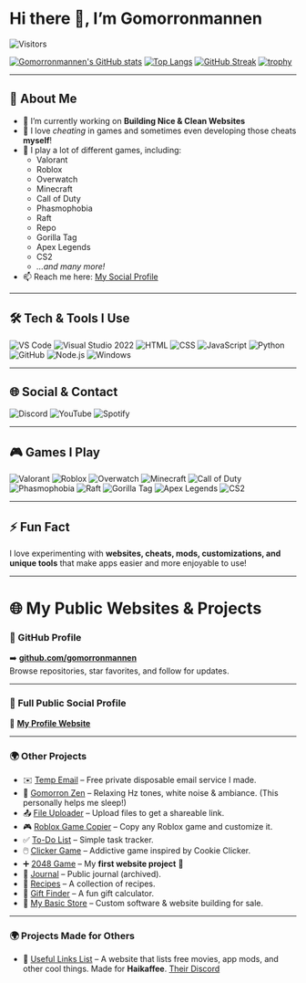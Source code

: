 # Hi there 👋, I’m Gomorronmannen

![Visitors](https://komarev.com/ghpvc/?username=Gomorronmannen&color=blueviolet)

<!-- GitHub Stats -->
[![Gomorronmannen's GitHub stats](https://github-readme-stats.vercel.app/api?username=Gomorronmannen&show_icons=true&count_private=true&theme=radical)](https://github.com/Gomorronmannen)
[![Top Langs](https://github-readme-stats.vercel.app/api/top-langs/?username=Gomorronmannen&layout=compact&theme=radical)](https://github.com/Gomorronmannen)
[![GitHub Streak](https://github-readme-streak-stats.herokuapp.com/?user=Gomorronmannen&theme=radical)](https://git.io/streak-stats)
[![trophy](https://github-profile-trophy.vercel.app/?username=Gomorronmannen&theme=radical&no-frame=true&margin-w=5)](https://github.com/Gomorronmannen)

---

## 🚀 About Me
- 🔭 I’m currently working on **Building Nice & Clean Websites**
- 🥂 I love *cheating* in games and sometimes even developing those cheats **myself**!
- 💫 I play a lot of different games, including:
  - Valorant  
  - Roblox  
  - Overwatch  
  - Minecraft  
  - Call of Duty  
  - Phasmophobia  
  - Raft  
  - Repo  
  - Gorilla Tag  
  - Apex Legends  
  - CS2  
  - *...and many more!*  
- 📫 Reach me here: [My Social Profile](https://gomorronmannen.github.io/my-profile/)

---

## 🛠️ Tech & Tools I Use
![VS Code](https://img.shields.io/badge/VS%20Code-0078d7?style=for-the-badge&logo=visual-studio-code&logoColor=white)
![Visual Studio 2022](https://img.shields.io/badge/Visual%20Studio%202022-5C2D91?style=for-the-badge&logo=visual-studio&logoColor=white)
![HTML](https://img.shields.io/badge/HTML-e34f26?style=for-the-badge&logo=html5&logoColor=white)
![CSS](https://img.shields.io/badge/CSS-1572B6?style=for-the-badge&logo=css3&logoColor=white)
![JavaScript](https://img.shields.io/badge/JavaScript-f7df1e?style=for-the-badge&logo=javascript&logoColor=black)
![Python](https://img.shields.io/badge/Python-3776AB?style=for-the-badge&logo=python&logoColor=white)
![GitHub](https://img.shields.io/badge/GitHub-181717?style=for-the-badge&logo=github&logoColor=white)
![Node.js](https://img.shields.io/badge/Node.js-339933?style=for-the-badge&logo=nodedotjs&logoColor=white)
![Windows](https://img.shields.io/badge/Windows-0078D6?style=for-the-badge&logo=windows&logoColor=white)

---

## 🌐 Social & Contact
![Discord](https://img.shields.io/badge/Discord-5865F2?style=for-the-badge&logo=discord&logoColor=white)
![YouTube](https://img.shields.io/badge/YouTube-ff0000?style=for-the-badge&logo=youtube&logoColor=white)
![Spotify](https://img.shields.io/badge/Spotify-1DB954?style=for-the-badge&logo=spotify&logoColor=white)

---

## 🎮 Games I Play
![Valorant](https://img.shields.io/badge/Valorant-fa4454?style=for-the-badge&logo=valorant&logoColor=white)
![Roblox](https://img.shields.io/badge/Roblox-000000?style=for-the-badge&logo=roblox&logoColor=white)
![Overwatch](https://img.shields.io/badge/Overwatch-f99e1a?style=for-the-badge&logo=overwatch&logoColor=white)
![Minecraft](https://img.shields.io/badge/Minecraft-62b47a?style=for-the-badge&logo=minecraft&logoColor=white)
![Call of Duty](https://img.shields.io/badge/Call_of_Duty-000000?style=for-the-badge&logo=callofduty&logoColor=white)
![Phasmophobia](https://img.shields.io/badge/Phasmophobia-0d0d0d?style=for-the-badge&logo=ghostery&logoColor=white)
![Raft](https://img.shields.io/badge/Raft-008080?style=for-the-badge&logo=opensea&logoColor=white)
![Gorilla Tag](https://img.shields.io/badge/Gorilla_Tag-ff69b4?style=for-the-badge&logo=monkeytie&logoColor=white)
![Apex Legends](https://img.shields.io/badge/Apex_Legends-d32f2f?style=for-the-badge&logo=apexlegends&logoColor=white)
![CS2](https://img.shields.io/badge/CS2-1b1b1b?style=for-the-badge&logo=counterstrike&logoColor=white)

---

## ⚡ Fun Fact
I love experimenting with **websites, cheats, mods, customizations, and unique tools** that make apps easier and more enjoyable to use!

---

# 🌐 My Public Websites & Projects

### 🔶 GitHub Profile
➡️ **[github.com/gomorronmannen](https://github.com/gomorronmannen)**  
Browse repositories, star favorites, and follow for updates.

---

### 📂 Full Public Social Profile  
🔗 **[My Profile Website](https://gomorronmannen.github.io/my-profile/)**

---

### 🌍 Other Projects
- ✉️ [Temp Email](https://gomorronmannen.github.io/temp-email/) – Free private disposable email service I made.
- 🌿 [Gomorron Zen](https://gomorronmannen.github.io/Gomorron-Zen/) – Relaxing Hz tones, white noise & ambiance. (This personally helps me sleep!)
- 📤 [File Uploader](https://gomorronmannen.github.io/fileuploader/) – Upload files to get a shareable link.
- 🎮 [Roblox Game Copier](https://gomorronmannen.github.io/roblox-game-copier/) – Copy any Roblox game and customize it.  
- ✅ [To-Do List](https://gomorronmannen.github.io/to-do-list/) – Simple task tracker.
- 🖱️ [Clicker Game](https://gomorronmannen.github.io/clicker-game/) – Addictive game inspired by Cookie Clicker.
- ➕ [2048 Game](https://gomorronmannen.github.io/2048-game/) – My **first website project** 🎉
- 📓 [Journal](https://gomorronmannen.github.io/official-public-journal/) – Public journal (archived).
- 🍳 [Recipes](https://gomorronmannen.github.io/gomorron-recipes/) – A collection of recipes.
- 🎁 [Gift Finder](https://gomorronmannen.github.io/gift-finder/) – A fun gift calculator.
- 💼 [My Basic Store](https://gomorronmannen.github.io/my-simple-store/) – Custom software & website building for sale.

---

### 🌍 Projects Made for Others
- 🔗 [Useful Links List](https://coffee-cheats-web.github.io/Useful-Links/) – A website that lists free movies, app mods, and other cool things. Made for **Haikaffee**.  [Their Discord](https://discord.gg/yuWwTcmQDH)
